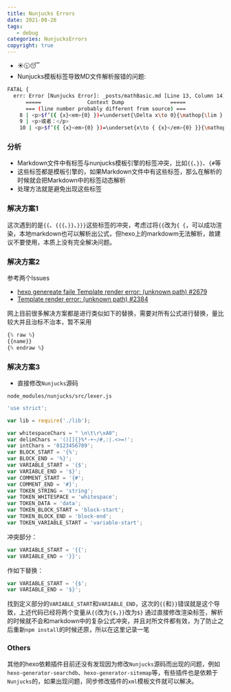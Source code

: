 ```yaml
---
title: Nunjucks Errors
date: 2021-08-26
tags: 
   - debug
categories: NunjucksErrors
copyright: true
---
```


- :sunny::clock1030::sleeping:
- Nunjucks模板标签导致MD文件解析报错的问题:

``` bash
FATAL {
  err: Error [Nunjucks Error]: _posts/mathBasic.md [Line 13, Column 14] expected variable end
      =====               Context Dump               =====
      === (line number probably different from source) ===
    8 | <p>$f’({ {x}<em>{0} })=\underset{\Delta x\to 0}{\mathop{\lim } },\frac{f({ {x}</em>{0} }+\Delta x)-f({ {x}_{0} })}{\Delta x}$    （1）</p>
    9 | <p>或者：</p>
    10 | <p>$f’({ {x}<em>{0} })=\underset{x\to { {x}</em>{0} }}{\mathop{\lim } },\frac{f(x)-f({ {x}<em>{0} })}{x-{ {x}</em>{0} }}$           （2）</p>

```
<!--more-->

### 分析 ###

- Markdown文件中有标签与nunjucks模板引擎的标签冲突，比如`{{`、`}}`、`{#`等
- 这些标签都是模板引擎的，如果Markdown文件中有这些标签，那么在解析的时候就会把Markdown中的标签动态解析
- 处理方法就是避免出现这些标签

### 解决方案1 ###

这次遇到的是`{{`、`{{{`、`}}`、`}}}`这些标签的冲突，考虑过将`{{`改为`{ {`，可以成功渲染，本地markdown也可以解析出公式，但hexo上的markdowm无法解析，故建议不要使用，本质上没有完全解决问题。

### 解决方案2 ###

参考两个Issues

- [hexo genereate faile Template render error: (unknown path) #2679][1]
- [Template render error: (unknown path) #2384][2]

网上目前很多解决方案都是进行类似如下的替换，需要对所有公式进行替换，量比较大并且治标不治本，暂不采用

``` python
{% raw %}
{{name}}
{% endraw %}
```

### 解决方案3 ###

- 直接修改`Nunjucks`源码

`node_modules/nunjucks/src/lexer.js
`

``` js
'use strict';

var lib = require('./lib');

var whitespaceChars = " \n\t\r\xA0";
var delimChars = '()[]{}%*-+~/#,:|.<>=!';
var intChars = '0123456789';
var BLOCK_START = '{%';
var BLOCK_END = '%}';
var VARIABLE_START = '{$';
var VARIABLE_END = '$}';
var COMMENT_START = '{#';
var COMMENT_END = '#}';
var TOKEN_STRING = 'string';
var TOKEN_WHITESPACE = 'whitespace';
var TOKEN_DATA = 'data';
var TOKEN_BLOCK_START = 'block-start';
var TOKEN_BLOCK_END = 'block-end';
var TOKEN_VARIABLE_START = 'variable-start';
```

冲突部分：

``` js
var VARIABLE_START = '{{';
var VARIABLE_END = '}}';
```

作如下替换：

``` js
var VARIABLE_START = '{$';
var VARIABLE_END = '$}';
```

找到定义部分的`VARIABLE_START`和`VARIABLE_END`，这次的`{{`和`}}`错误就是这个导致，上述代码已经将两个变量从`{{`改为`{$`，`}}`改为`$}`
通过直接修改渲染标签，解析的时候就不会和markdown中的复杂公式冲突，并且对所文件都有效，为了防止之后重新`npm install`的时候还原，所以在这里记录一笔

### Others ###

其他的hexo依赖插件目前还没有发现因为修改`Nunjucks`源码而出现的问题，例如`hexo-generator-searchdb`、`hexo-generator-sitemap`等，有些插件也是依赖于`Nunjucks`的，如果出现问题，同步修改插件的`xml`模板文件就可以解决。

[1]: https://github.com/hexojs/hexo/issues/2679
[2]: https://github.com/hexojs/hexo/issues/2384

